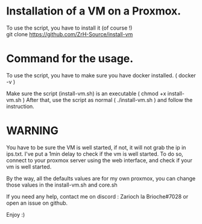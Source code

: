 # Installation of a VM on a Proxmox.

To use the script, you have to install it (of course !)  
git clone https://github.com/ZrH-Source/install-vm  

# Command for the usage.

To use the script, you have to make sure you have docker installed. ( docker -v )

Make sure the script (install-vm.sh) is an executable ( chmod +x install-vm.sh )
After that, use the script as normal ( ./install-vm.sh ) and follow the instruction.

# WARNING
You have to be sure the VM is well started, if not, it will not grab the ip in ips.txt. I've put a 1min delay to check if the vm is well started.
To do so, connect to your proxmox server using the web interface, and check if your vm is well started.

By the way, all the defaults values are for my own proxmox, you can change those values in the install-vm.sh and core.sh

If you need any help, contact me on discord : Zarioch la Brioche#7028 or open an issue on github.

Enjoy :)
